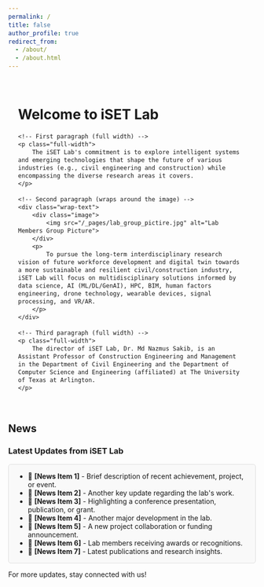 ```yaml
---
permalink: /
title: false
author_profile: true
redirect_from:
  - /about/
  - /about.html
---
```


<style>
/* --- CONTAINER STYLING --- */
.container {
    max-width: 900px;
    margin: 0 auto;
    padding: 20px;
}

/* --- IMAGE FLOATS RIGHT (WRAPPED BY 2ND PARAGRAPH) --- */
.image {
    float: right; /* Moves the image to the right */
    margin-left: 20px; /* Space between image and text */
    margin-bottom: 10px; /* Space below the image */
    width: 30%; /* Adjust size as needed */
}

.image img {
    width: 100%;
    max-width: 300px; /* Reduce the image size for better wrapping */
    border-radius: 5px;
    display: block;
}

/* --- PARAGRAPH STYLES --- */
.full-width {
    clear: both; /* Ensures full-width paragraphs are separate */
    width: 100%;
    display: block;
}

.wrap-text {
    overflow: hidden; /* Prevents text overlap */
    text-align: justify; /* Clean text wrap */
}

/* --- RESPONSIVE LAYOUT FOR SMALL SCREENS --- */
@media (max-width: 768px) {
    .image {
        float: none; /* Removes float on small screens */
        width: 100%; /* Image takes full width */
        margin-left: 0;
        text-align: center;
    }
    
    .wrap-text {
        text-align: left; /* Align text normally on small screens */
    }
}
</style>

<div class="container">
    <h1>Welcome to iSET Lab</h1>
    
    <!-- First paragraph (full width) -->
    <p class="full-width">
        The iSET Lab's commitment is to explore intelligent systems and emerging technologies that shape the future of various industries (e.g., civil engineering and construction) while encompassing the diverse research areas it covers.
    </p>

    <!-- Second paragraph (wraps around the image) -->
    <div class="wrap-text">
        <div class="image">
            <img src="/_pages/lab_group_pictire.jpg" alt="Lab Members Group Picture">
        </div>
        <p>
            To pursue the long-term interdisciplinary research vision of future workforce development and digital twin towards a more sustainable and resilient civil/construction industry, iSET Lab will focus on multidisciplinary solutions informed by data science, AI (ML/DL/GenAI), HPC, BIM, human factors engineering, drone technology, wearable devices, signal processing, and VR/AR.
        </p>
    </div>

    <!-- Third paragraph (full width) -->
    <p class="full-width">
        The director of iSET Lab, Dr. Md Nazmus Sakib, is an Assistant Professor of Construction Engineering and Management in the Department of Civil Engineering and the Department of Computer Science and Engineering (affiliated) at The University of Texas at Arlington.
    </p>
</div>


## News
### Latest Updates from iSET Lab

<div style="max-height: 200px; overflow-y: auto; border: 1px solid #ddd; padding: 15px; border-radius: 5px; background-color: #f9f9f9;">
  <ul style="margin: 0; padding-left: 1.5rem; list-style-type: disc;">
    <li>📢 <strong>[News Item 1]</strong> - Brief description of recent achievement, project, or event.</li>
    <li>📢 <strong>[News Item 2]</strong> - Another key update regarding the lab's work.</li>
    <li>📢 <strong>[News Item 3]</strong> - Highlighting a conference presentation, publication, or grant.</li>
    <li>📢 <strong>[News Item 4]</strong> - Another major development in the lab.</li>
    <li>📢 <strong>[News Item 5]</strong> - A new project collaboration or funding announcement.</li>
    <li>📢 <strong>[News Item 6]</strong> - Lab members receiving awards or recognitions.</li>
    <li>📢 <strong>[News Item 7]</strong> - Latest publications and research insights.</li>
  </ul>
</div>

<p>For more updates, stay connected with us!</p>

